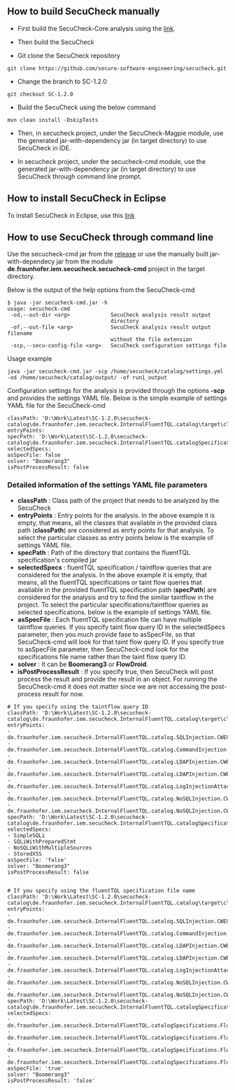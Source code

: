 ## How to build SecuCheck manually

* First build the SecuCheck-Core analysis using the [link](https://github.com/secure-software-engineering/secucheck-core/tree/SCC-1.1.0#how-to-build-secucheck-core-manually).

* Then build the SecuCheck
* Git clone the SecuCheck repository

````shell
git clone https://github.com/secure-software-engineering/secucheck.git
````

* Change the branch to SC-1.2.0

````shell
git checkout SC-1.2.0
````

* Build the SecuCheck using the below command

````shell
mvn clean install -DskipTests
````

* Then, in secucheck project, under the SecuCheck-Magpie module, use the generated jar-with-dependency jar (in target directory) to use SecuCheck in IDE.

* In secucheck project, under the secucheck-cmd module, use the generated jar-with-dependency jar (in target directory) to use SecuCheck through command line prompt.

## How to install SecuCheck in Eclipse

To install SecuCheck in Eclipse, use this [link](https://github.com/secure-software-engineering/secucheck/wiki/Use-SecuCheck-in-Eclipse-IDE.)

## How to use SecuCheck through command line

Use the secucheck-cmd jar from the [release](https://github.com/secure-software-engineering/secucheck/releases/tag/SC-1.1.0) or use the manually built jar-with-dependecy jar from the module **de.fraunhofer.iem.secucheck.secucheck-cmd** project in the target directory.

Below is the output of the help options from the SecuCheck-cmd

````shell
$ java -jar secucheck-cmd.jar -h
usage: secucheck-cmd
 -od,--out-dir <arg>             SecuCheck analysis result output
                                 directory
 -of,--out-file <arg>            SecuCheck analysis result output filename
                                 without the file extension
 -scp,--secu-config-file <arg>   SecuCheck configuration settings file
````

Usage example 
````shell
java -jar secucheck-cmd.jar -scp /home/secucheck/catalog/settings.yml -od /home/secucheck/catalog/output/ -of run1_output
````

Configuration settings for the analysis is provided through the options **-scp** and provides the settings YAML file. Below is the simple example of settings YAML file for the SecuCheck-cmd

````shell
classPath: 'D:\Work\Latest\SC-1.2.0\secucheck-catalog\de.fraunhofer.iem.secucheck.InternalFluentTQL.catalog\target\classes'
entryPoints:
specPath: 'D:\Work\Latest\SC-1.2.0\secucheck-catalog\de.fraunhofer.iem.secucheck.InternalFluentTQL.catalogSpecifications\target'
selectedSpecs:
asSpecFile: false
solver: "Boomerang3"
isPostProcessResult: false
````

### Detailed information of the settings YAML file parameters
* **classPath** : Class path of the project that needs to be analyzed by the SecuCheck
* **entryPoints** : Entry points for the analysis. In the above example it is empty, that means, all the classes that available in the provided class path (**classPath**) are considered as enrty points for that analysis. To select the particular classes as entry points below is the example of settings YAML file.
* **specPath** : Path of the directory that contains the fluentTQL specification's compiled jar
* **selectedSpecs** : fluentTQL specification / taintflow queries that are considered for the analysis. In the above example it is empty, that means, all the fluentTQL specifications or taint flow queries that available in the provided fluentTQL specification path (**specPath**) are considered for the analysis and try to find the similar taintflow in the project. To select the particular specifications/taintflow queries as selected specifications. below is the example of settings YAML file.
* **asSpecFile** : Each fluentTQL specification file can have multiple taintflow queries. If you specify taint flow query ID in the selectedSpecs parameter, then you much provide fase to asSpecFile, so that SecuCheck-cmd will look for that taint flow query ID. If you specify true to asSpecFile parameter, then SecuCheck-cmd look for the specifications file name rather than the taint flow query ID.
* **solver** : It can be **Boomerang3** or **FlowDroid**.
* **isPostProcessResult** : If you specify true, then SecuCheck will post process the result and provide the result in an object. For running the SecuCheck-cmd it does not matter since we are not accessing the post-process result for now.

````shell
# If you specify using the taintflow query ID
classPath: 'D:\Work\Latest\SC-1.2.0\secucheck-catalog\de.fraunhofer.iem.secucheck.InternalFluentTQL.catalog\target\classes'
entryPoints:
- de.fraunhofer.iem.secucheck.InternalFluentTQL.catalog.SQLInjection.CWE89.SimpleSQLInjection
- de.fraunhofer.iem.secucheck.InternalFluentTQL.catalog.CommandInjection.CWE77.CommandInjection
- de.fraunhofer.iem.secucheck.InternalFluentTQL.catalog.LDAPInjection.CWE90.LdapInjection
- de.fraunhofer.iem.secucheck.InternalFluentTQL.catalog.LDAPInjection.CWE90.LDAPServerUtils
- de.fraunhofer.iem.secucheck.InternalFluentTQL.catalog.LogInjectionAttack.CWE117.LogInjection
- de.fraunhofer.iem.secucheck.InternalFluentTQL.catalog.NoSQLInjection.CWE943.NoSQLInjectionInSpringBoot
- de.fraunhofer.iem.secucheck.InternalFluentTQL.catalog.NoSQLInjection.CWE943.NoSQLInjectionWithTwoSources
specPath: 'D:\Work\Latest\SC-1.2.0\secucheck-catalog\de.fraunhofer.iem.secucheck.InternalFluentTQL.catalogSpecifications\target'
selectedSpecs:
- SimpleSQLi
- SQLiWithPreparedStmt
- NoSQLiWithMultipleSources
- StoredXSS
asSpecFile: 'false'
solver: "Boomerang3"
isPostProcessResult: false


# If you specify using the fluentTQL specification file name
classPath: 'D:\Work\Latest\SC-1.2.0\secucheck-catalog\de.fraunhofer.iem.secucheck.InternalFluentTQL.catalog\target\classes'
entryPoints:
- de.fraunhofer.iem.secucheck.InternalFluentTQL.catalog.SQLInjection.CWE89.SimpleSQLInjection
- de.fraunhofer.iem.secucheck.InternalFluentTQL.catalog.CommandInjection.CWE77.CommandInjection
- de.fraunhofer.iem.secucheck.InternalFluentTQL.catalog.LDAPInjection.CWE90.LdapInjection
- de.fraunhofer.iem.secucheck.InternalFluentTQL.catalog.LDAPInjection.CWE90.LDAPServerUtils
- de.fraunhofer.iem.secucheck.InternalFluentTQL.catalog.LogInjectionAttack.CWE117.LogInjection
- de.fraunhofer.iem.secucheck.InternalFluentTQL.catalog.NoSQLInjection.CWE943.NoSQLInjectionInSpringBoot
- de.fraunhofer.iem.secucheck.InternalFluentTQL.catalog.NoSQLInjection.CWE943.NoSQLInjectionWithTwoSources
specPath: 'D:\Work\Latest\SC-1.2.0\secucheck-catalog\de.fraunhofer.iem.secucheck.InternalFluentTQL.catalogSpecifications\target'
selectedSpecs:
- de.fraunhofer.iem.secucheck.InternalFluentTQL.catalogSpecifications.FluentTQLSpecifications.SQLInjection.CWE89.SimpleSQLInjectionSpec
- de.fraunhofer.iem.secucheck.InternalFluentTQL.catalogSpecifications.FluentTQLSpecifications.SQLInjection.CWE89.SQLiWithPreparedStatementsSpec
- de.fraunhofer.iem.secucheck.InternalFluentTQL.catalogSpecifications.FluentTQLSpecifications.NoSQLInjection.CWE943.NoSQLInjectionWithMultipleSources
- de.fraunhofer.iem.secucheck.InternalFluentTQL.catalogSpecifications.FluentTQLSpecifications.XSS.CWE79.StoredXSSSpec 
asSpecFile: 'true'
solver: "Boomerang3"
isPostProcessResult: 'false'
````
